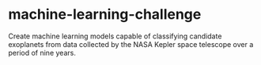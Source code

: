 # machine-learning-challenge
Create machine learning models capable of classifying candidate exoplanets from data collected by the NASA Kepler space telescope over a period of nine years.
